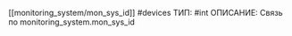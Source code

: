 [[monitoring_system/mon_sys_id]]
#devices
ТИП: #int
ОПИСАНИЕ: Связь по monitoring_system.mon_sys_id
